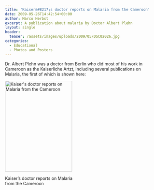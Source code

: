```yaml
---
title: 'Kaiser&#8217;s doctor reports on Malaria from the Cameroon'
date: 2009-05-26T14:42:54+00:00
author: Marco Herbst
excerpt: A publication about malaria by Doctor Albert Plehn
layout: single
header:
  teaser: /assets/images/uploads/2009/05/DSC02026.jpg
categories:
  - Educational
  - Photos and Posters
---
```

Dr. Albert Plehn was a doctor from Berlin who did most of his work in Cameroon as the Kaiserliche Artzt, including several publications on Malaria, the first of which is shown here:

<div id="attachment_278" style="width: 232px" class="wp-caption alignnone">
  <a href="{{ base }}/assets/images/uploads/2009/05/DSC02026.jpg"><img class="size-medium wp-image-278" title="Kaiser's doctor reports on Malaria from the Cameroon" alt="Kaiser's doctor reports on Malaria from the Cameroon" src="{{ base }}/assets/images/uploads/2009/05/DSC02026.jpg" width="222" height="300" /></a>
  
  <p class="wp-caption-text">
    Kaiser&#8217;s doctor reports on Malaria from the Cameroon
  </p>
</div>